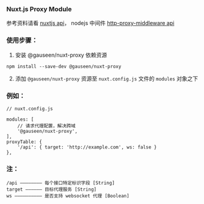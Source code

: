### Nuxt.js Proxy Module

参考资料请看 [nuxtjs api](https://nuxtjs.org/guide/modules)，
nodejs 中间件 [http-proxy-middleware api](https://github.com/chimurai/http-proxy-middleware)

### 使用步骤：
1. 安装 @gauseen/nuxt-proxy 依赖资源
```
npm install --save-dev @gauseen/nuxt-proxy
```
2. 添加 ```@gauseen/nuxt-proxy``` 资源至 ```nuxt.config.js``` 文件的 ```modules``` 对象之下

### 例如：
```
// nuxt.config.js

modules: [
	// 请求代理配置，解决跨域
	'@gauseen/nuxt-proxy',
],
proxyTable: {
	'/api': { target: 'http://example.com', ws: false }
},
```
### 注：
```
/api ———————— 每个接口特定标识字段 [String]
target —————— 目标代理服务 [String]
ws —————————— 是否支持 websocket 代理 [Boolean]
```